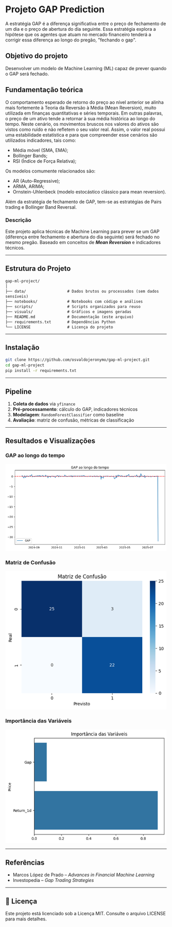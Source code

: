 # Projeto GAP Prediction

A estratégia GAP é a diferença significativa entre o preço de fechamento de um dia e o preço de abertura do dia seguinte. Essa estratégia explora a hipótese que os agentes que atuam no mercado financeiro tenderá a corrigir essa diferença ao longo do pregão, "fechando o gap".

## Objetivo do projeto

Desenvolver um modelo de Machine Learning (ML) capaz de prever quando o GAP será fechado.

## Fundamentação teórica

O comportamento esperado de retorno do preço ao nível anterior se alinha mais fortemente à Teoria da Reversão à Média (Mean Reversion), muito utilizada em finanças quantitativas e séries temporais. Em outras palavras, o preço de um ativo tende a retornar à sua média histórica ao longo do tempo. Neste cenário, os movimentos bruscos nos valores do ativos são vistos como ruído e não refletem o seu valor real. Assim, o valor real possui uma estabilidade estatística e para que compreender esse cenários são utilizados indicadores, tais como:
 - Média móvel (SMA, EMA);
 - Bollinger Bands;
 - RSI (Índice de Força Relativa);

Os modelos comumente relacionados são:
 - AR (Auto-Regressive);
 - ARMA, ARIMA;
 - Ornstein-Uhlenbeck (modelo estocástico clássico para mean reversion).

Além da estratégia de fechamento de GAP, tem-se as estratégias de Pairs trading e Bollinger Band Reversal.

### Descrição
Este projeto aplica técnicas de Machine Learning para prever se um GAP (diferença entre fechamento e abertura do dia seguinte)
será fechado no mesmo pregão. Baseado em conceitos de ***Mean Reversion*** e indicadores técnicos.

---

## Estrutura do Projeto
```
gap-ml-project/
│
├── data/                  # Dados brutos ou processados (sem dados sensíveis)
├── notebooks/             # Notebooks com código e análises
├── scripts/               # Scripts organizados para reuso
├── visuals/               # Gráficos e imagens geradas
├── README.md              # Documentação (este arquivo)
├── requirements.txt       # Dependências Python
└── LICENSE                # Licença do projeto
```

---

## Instalação
```bash
git clone https://github.com/osvaldojeronymo/gap-ml-project.git
cd gap-ml-project
pip install -r requirements.txt
```

---

## Pipeline
1. **Coleta de dados** via `yfinance`
2. **Pré-processamento**: cálculo do GAP, indicadores técnicos
3. **Modelagem**: `RandomForestClassifier` como baseline
4. **Avaliação**: matriz de confusão, métricas de classificação

---

## Resultados e Visualizações
### GAP ao longo do tempo
![GAP ao longo do tempo](visuals/gap_time_series.png)
### Matriz de Confusão
![Confusion Matrix](visuals/confusion_matrix.png)

### Importância das Variáveis
![Feature Importance](visuals/feature_importance.png)

---

## Referências
- Marcos López de Prado – *Advances in Financial Machine Learning*
- Investopedia – *Gap Trading Strategies*

---

## 📜 Licença
Este projeto está licenciado sob a Licença MIT. Consulte o arquivo LICENSE para mais detalhes.
